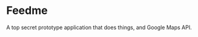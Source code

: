 <!--
  slug: feedme
  type: fortpolio
  categories: JavaScript, HTML/CSS, framework, mobile
  tags: REST, JavaScript, Angular, Less
  clients: 72andSunny
  collaboration: 
  prizes: 
  images: 
  inCv: false
  inPortfolio: false
  dateFrom: 2014-04-16
  dateTo: 2014-04-24
-->

# Feedme

<p>A top secret prototype application that does things, and Google Maps API.</p>
